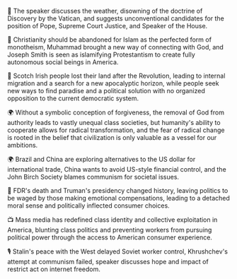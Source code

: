 🎤 The speaker discusses the weather, disowning of the doctrine of Discovery by the Vatican, and suggests unconventional candidates for the position of Pope, Supreme Court Justice, and Speaker of the House.

📝 Christianity should be abandoned for Islam as the perfected form of monotheism, Muhammad brought a new way of connecting with God, and Joseph Smith is seen as islamifying Protestantism to create fully autonomous social beings in America.

📜 Scotch Irish people lost their land after the Revolution, leading to internal migration and a search for a new apocalyptic horizon, while people seek new ways to find paradise and a political solution with no organized opposition to the current democratic system.

🌍 Without a symbolic conception of forgiveness, the removal of God from authority leads to vastly unequal class societies, but humanity's ability to cooperate allows for radical transformation, and the fear of radical change is rooted in the belief that civilization is only valuable as a vessel for our ambitions.

🌍 Brazil and China are exploring alternatives to the US dollar for international trade, China wants to avoid US-style financial control, and the John Birch Society blames communism for societal issues.

📰 FDR's death and Truman's presidency changed history, leaving politics to be waged by those making emotional compensations, leading to a detached moral sense and politically inflected consumer choices.

📺 Mass media has redefined class identity and collective exploitation in America, blunting class politics and preventing workers from pursuing political power through the access to American consumer experience.

🎙️ Stalin's peace with the West delayed Soviet worker control, Khrushchev's attempt at communism failed, speaker discusses hope and impact of restrict act on internet freedom.

